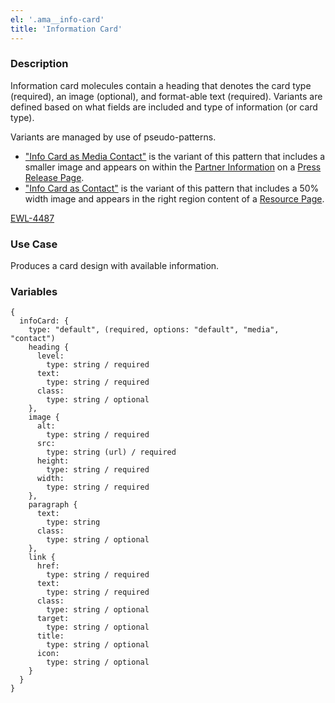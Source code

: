 ```yaml
---
el: '.ama__info-card'
title: 'Information Card'
---
```


### Description
Information card molecules contain a heading that denotes the card type (required), an image (optional), and format-able text (required). Variants are defined based on what fields are included and type of information (or card type).

Variants are managed by use of pseudo-patterns.

- ["Info Card as Media Contact"](?p=molecules-info-card-as-media-contact) is the variant of this pattern that includes a smaller image and appears on within the [Partner Information](#) on a [Press Release Page](?p=pages-press-release).
- ["Info Card as Contact"](?p=molecules-info-card-as-contact) is the variant of this pattern that includes a 50% width image and appears in the right region content of a [Resource Page](?p=pages-resource).

[EWL-4487](https://issues.ama-assn.org/browse/EWL-4487)

### Use Case
Produces a card design with available information.

### Variables
~~~
{
  infoCard: {
    type: "default", (required, options: "default", "media", "contact")
    heading {
      level:
        type: string / required
      text:
        type: string / required
      class:
        type: string / optional
    },
    image {
      alt:
        type: string / required
      src:
        type: string (url) / required
      height:
        type: string / required
      width:
        type: string / required
    },
    paragraph {
      text:
        type: string
      class:
        type: string / optional
    },
    link {
      href:
        type: string / required
      text:
        type: string / required
      class:
        type: string / optional
      target:
        type: string / optional
      title:
        type: string / optional
      icon:
        type: string / optional
    }
  }
}
~~~
